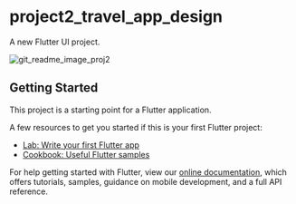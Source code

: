 # project2_travel_app_design

A new Flutter UI project.

![git_readme_image_proj2](https://user-images.githubusercontent.com/77967955/121787165-39efdb00-cbe2-11eb-8771-3cfcd5204a2a.jpg)

## Getting Started

This project is a starting point for a Flutter application.

A few resources to get you started if this is your first Flutter project:

- [Lab: Write your first Flutter app](https://flutter.dev/docs/get-started/codelab)
- [Cookbook: Useful Flutter samples](https://flutter.dev/docs/cookbook)

For help getting started with Flutter, view our
[online documentation](https://flutter.dev/docs), which offers tutorials,
samples, guidance on mobile development, and a full API reference.
